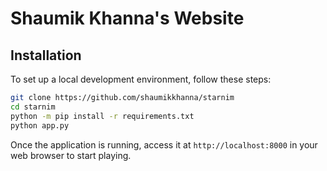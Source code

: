 # Shaumik Khanna's Website

## Installation

To set up a local development environment, follow these steps:


```bash
git clone https://github.com/shaumikkhanna/starnim
cd starnim
python -m pip install -r requirements.txt
python app.py
```

Once the application is running, access it at `http://localhost:8000` in your web browser to start playing.
